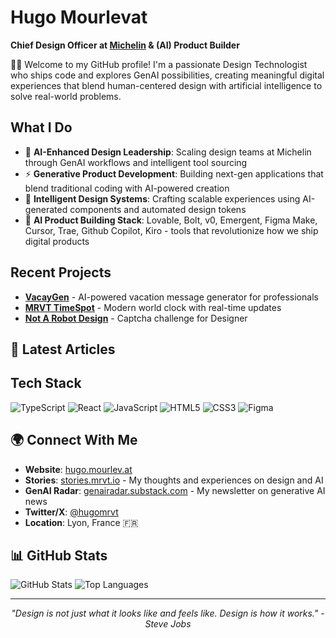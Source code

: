 # Hugo Mourlevat
**Chief Design Officer at [Michelin](https://github.com/michelin) & (AI) Product Builder**

👋🏽 Welcome to my GitHub profile! I'm a passionate Design Technologist who ships code and explores GenAI possibilities, creating meaningful digital experiences that blend human-centered design with artificial intelligence to solve real-world problems.

## What I Do

- 🤖 **AI-Enhanced Design Leadership**: Scaling design teams at Michelin through GenAI workflows and intelligent tool sourcing
- ⚡ **Generative Product Development**: Building next-gen applications that blend traditional coding with AI-powered creation
- 🎨 **Intelligent Design Systems**: Crafting scalable experiences using AI-generated components and automated design tokens
- 🚀 **AI Product Building Stack**: Lovable, Bolt, v0, Emergent, Figma Make, Cursor, Trae, Github Copilot, Kiro - tools that revolutionize how we ship digital products

## Recent Projects

- **[VacayGen](https://github.com/hugomrvt/vacaygen)** - AI-powered vacation message generator for professionals
- **[MRVT TimeSpot](https://github.com/hugomrvt/mrvt-timespot)** - Modern world clock with real-time updates
- **[Not A Robot Design](https://github.com/hugomrvt/not-a-robot-design)** - Captcha challenge for Designer

## 📝 Latest Articles

<!-- LATEST_ARTICLES_START -->
<!-- LATEST_ARTICLES_END -->

## Tech Stack

![TypeScript](https://img.shields.io/badge/-TypeScript-3178C6?style=flat-square&logo=typescript&logoColor=white) ![React](https://img.shields.io/badge/-React-61DAFB?style=flat-square&logo=react&logoColor=black) ![JavaScript](https://img.shields.io/badge/-JavaScript-F7DF1E?style=flat-square&logo=javascript&logoColor=black) ![HTML5](https://img.shields.io/badge/-HTML5-E34F26?style=flat-square&logo=html5&logoColor=white) ![CSS3](https://img.shields.io/badge/-CSS3-1572B6?style=flat-square&logo=css3&logoColor=white) ![Figma](https://img.shields.io/badge/-Figma-F24E1E?style=flat-square&logo=figma&logoColor=white)

## 🌍 Connect With Me

- **Website**: [hugo.mourlev.at](https://hugo.mourlev.at/)
- **Stories**: [stories.mrvt.io](https://stories.mrvt.io/) - My thoughts and experiences on design and AI
- **GenAI Radar**: [genairadar.substack.com](https://genairadar.substack.com/) - My newsletter on generative AI news
- **Twitter/X**: [@hugomrvt](https://twitter.com/hugomrvt)
- **Location**: Lyon, France 🇫🇷

## 📊 GitHub Stats

![GitHub Stats](https://github-readme-stats.vercel.app/api?username=hugomrvt&show_icons=true&theme=dark) ![Top Languages](https://github-readme-stats.vercel.app/api/top-langs/?username=hugomrvt&layout=compact&theme=dark)

---
<div align="center">
<i>"Design is not just what it looks like and feels like. Design is how it works." - Steve Jobs</i>
</div>
